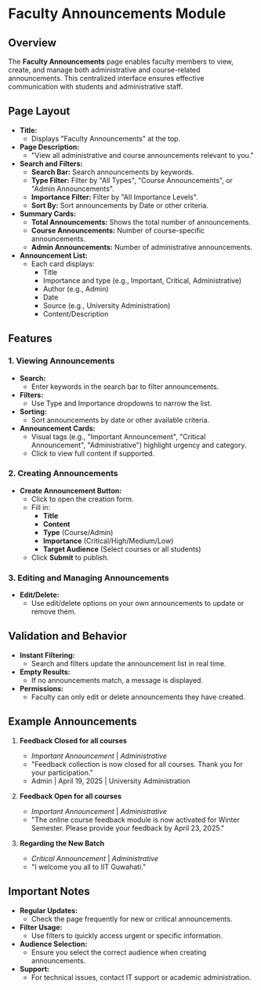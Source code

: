 # Faculty Announcements Module

## Overview

The **Faculty Announcements** page enables faculty members to view, create, and manage both administrative and course-related announcements. This centralized interface ensures effective communication with students and administrative staff.

## Page Layout

- **Title:**  
  - Displays "Faculty Announcements" at the top.
- **Page Description:**  
  - "View all administrative and course announcements relevant to you."
- **Search and Filters:**  
  - **Search Bar:** Search announcements by keywords.
  - **Type Filter:** Filter by "All Types", "Course Announcements", or "Admin Announcements".
  - **Importance Filter:** Filter by "All Importance Levels".
  - **Sort By:** Sort announcements by Date or other criteria.
- **Summary Cards:**  
  - **Total Announcements:** Shows the total number of announcements.
  - **Course Announcements:** Number of course-specific announcements.
  - **Admin Announcements:** Number of administrative announcements.
- **Announcement List:**  
  - Each card displays:
    - Title
    - Importance and type (e.g., Important, Critical, Administrative)
    - Author (e.g., Admin)
    - Date
    - Source (e.g., University Administration)
    - Content/Description

## Features

### 1. Viewing Announcements

- **Search:**  
  - Enter keywords in the search bar to filter announcements.
- **Filters:**  
  - Use Type and Importance dropdowns to narrow the list.
- **Sorting:**  
  - Sort announcements by date or other available criteria.
- **Announcement Cards:**  
  - Visual tags (e.g., "Important Announcement", "Critical Announcement", "Administrative") highlight urgency and category.
  - Click to view full content if supported.

### 2. Creating Announcements

- **Create Announcement Button:**  
  - Click to open the creation form.
  - Fill in:
    - **Title**
    - **Content**
    - **Type** (Course/Admin)
    - **Importance** (Critical/High/Medium/Low)
    - **Target Audience** (Select courses or all students)
  - Click **Submit** to publish.

### 3. Editing and Managing Announcements

- **Edit/Delete:**  
  - Use edit/delete options on your own announcements to update or remove them.

## Validation and Behavior

- **Instant Filtering:**  
  - Search and filters update the announcement list in real time.
- **Empty Results:**  
  - If no announcements match, a message is displayed.
- **Permissions:**  
  - Faculty can only edit or delete announcements they have created.

## Example Announcements

1. **Feedback Closed for all courses**  
   - *Important Announcement* | *Administrative*  
   - "Feedback collection is now closed for all courses. Thank you for your participation."  
   - Admin | April 19, 2025 | University Administration

2. **Feedback Open for all courses**  
   - *Important Announcement* | *Administrative*  
   - "The online course feedback module is now activated for Winter Semester. Please provide your feedback by April 23, 2025."

3. **Regarding the New Batch**  
   - *Critical Announcement* | *Administrative*  
   - "I welcome you all to IIT Guwahati."

## Important Notes

- **Regular Updates:**  
  - Check the page frequently for new or critical announcements.
- **Filter Usage:**  
  - Use filters to quickly access urgent or specific information.
- **Audience Selection:**  
  - Ensure you select the correct audience when creating announcements.
- **Support:**  
  - For technical issues, contact IT support or academic administration.
